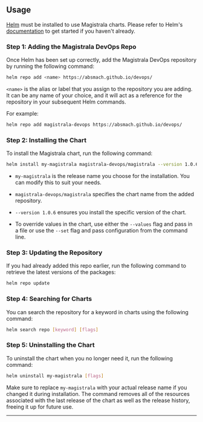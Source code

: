 ## Usage

[Helm](https://helm.sh) must be installed to use Magistrala charts. Please refer to Helm's [documentation](https://helm.sh/docs) to get started if you haven't already.

### Step 1: Adding the Magistrala DevOps Repo

Once Helm has been set up correctly, add the Magistrala DevOps repository by running the following command:

```bash
helm repo add <name> https://absmach.github.io/devops/
```

`<name>` is the alias or label that you assign to the repository you are adding. It can be any name of your choice, and it will act as a reference for the repository in your subsequent Helm commands.

For example:

```bash
helm repo add magistrala-devops https://absmach.github.io/devops/
```

### Step 2: Installing the Chart

To install the Magistrala chart, run the following command:

```bash
helm install my-magistrala magistrala-devops/magistrala --version 1.0.6
```

* `my-magistrala` is the release name you choose for the installation. You can modify this to suit your needs.
* `magistrala-devops/magistrala` specifies the chart name from the added repository.
* `--version 1.0.6` ensures you install the specific version of the chart.

* To override values in the chart, use either the `--values` flag and pass in a file or use the `--set` flag and pass configuration from the command line.

### Step 3: Updating the Repository

If you had already added this repo earlier, run the following command to retrieve the latest versions of the packages:

```bash
helm repo update
```

### Step 4: Searching for Charts

You can search the repository for a keyword in charts using the following command:

```bash
helm search repo [keyword] [flags]
```

### Step 5: Uninstalling the Chart

To uninstall the chart when you no longer need it, run the following command:

```bash
helm uninstall my-magistrala [flags]
```

Make sure to replace `my-magistrala` with your actual release name if you changed it during installation. The command removes all of the resources associated with the last release of the chart as well as the release history, freeing it up for future use.

---
